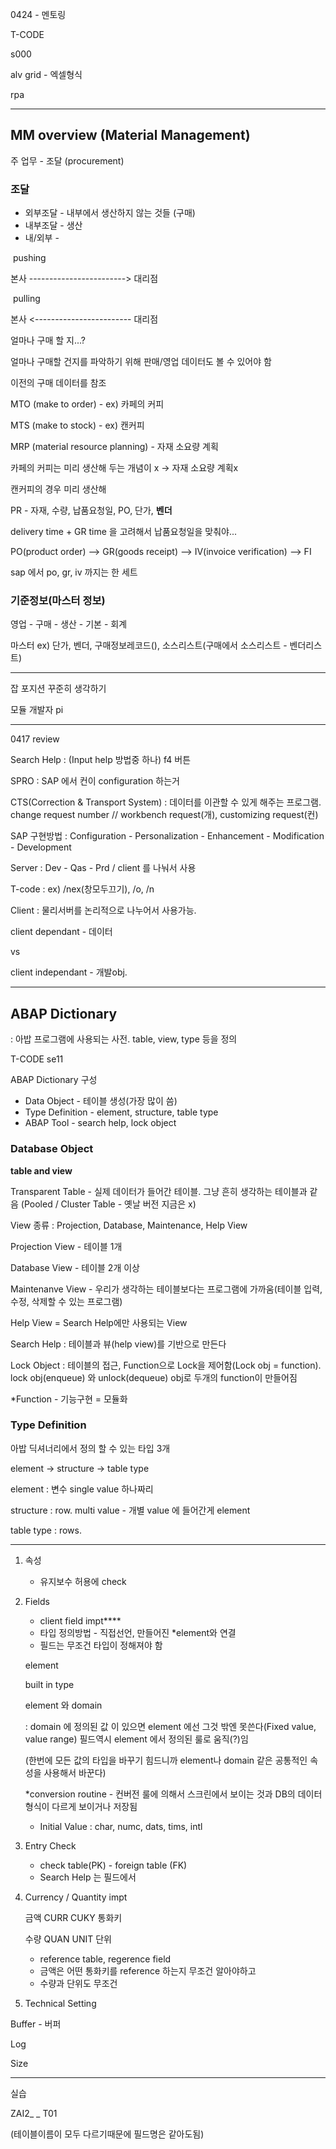 0424 - 멘토링



T-CODE

s000



alv grid - 엑셀형식



rpa 



-----



## MM overview (Material Management)

주 업무 - 조달 (procurement)

### 조달

- 외부조달 - 내부에서 생산하지 않는 것들 (구매)
- 내부조달 - 생산
- 내/외부 - 



​					pushing

본사    ------------------------>  대리점          

​					pulling

본사    <------------------------  대리점



얼마나 구매 할 지...?

얼마나 구매할 건지를 파악하기 위해 판매/영업 데이터도 볼 수 있어야 함

이전의 구매 데이터를 참조



MTO (make to order) - ex) 카페의 커피

MTS (make to stock) - ex) 캔커피

MRP (material resource planning) - 자재 소요량 계획



카페의 커피는 미리 생산해 두는 개념이 x -> 자재 소요량 계획x

캔커피의 경우 미리 생산해



PR - 자재, 수량, 납품요청일, PO, 단가, **벤더**



delivery time + GR time 을 고려해서 납품요청일을 맞춰야...

PO(product order)  -->  GR(goods receipt)  -->  IV(invoice verification)  -->  FI

sap 에서 po, gr, iv 까지는 한 세트





### 기준정보(마스터 정보)

영업 - 구매 - 생산 - 기본 - 회계

마스터 ex) 단가, 벤더, 구매정보레코드(), 소스리스트(구매에서 소스리스트 - 벤더리스트)



----

잡 포지션 꾸준히 생각하기

모듈 개발자 pi

------



0417 review

Search Help : (Input help 방법중 하나) f4 버튼

SPRO : SAP 에서 컨이 configuration 하는거

CTS(Correction & Transport System) : 데이터를 이관할 수 있게 해주는 프로그램. change request number // workbench request(개), customizing request(컨)

SAP 구현방법 : Configuration - Personalization - Enhancement - Modification - Development

Server : Dev - Qas - Prd / client 를 나눠서 사용

T-code : ex) /nex(창모두끄기), /o, /n

Client : 물리서버를 논리적으로 나누어서 사용가능. 

client dependant - 데이터

vs 

client independant - 개발obj.

-------



## ABAP Dictionary

: 아밥 프로그램에 사용되는 사전. table, view, type 등을 정의

T-CODE se11



ABAP Dictionary 구성

- Data Object - 테이블 생성(가장 많이 씀)
- Type Definition - element, structure, table type
- ABAP Tool - search help, lock object



### Database Object

**table and view**

Transparent Table - 실제 데이터가 들어간 테이블. 그냥 흔히 생각하는 테이블과 같음 (Pooled / Cluster Table - 옛날 버전 지금은 x)

View 종류 : Projection, Database, Maintenance, Help View

Projection View - 테이블 1개

Database View - 테이블 2개 이상

Maintenanve View - 우리가 생각하는 테이블보다는 프로그램에 가까움(테이블 입력, 수정, 삭제할 수 있는 프로그램)

Help View = Search Help에만 사용되는 View



Search Help : 테이블과 뷰(help view)를 기반으로 만든다

Lock Object : 테이블의 접근, Function으로 Lock을 제어함(Lock obj = function). lock obj(enqueue) 와 unlock(dequeue) obj로 두개의 function이 만들어짐



*Function - 기능구현 = 모듈화





### Type Definition

아밥 딕셔너리에서 정의 할 수 있는 타입 3개

element -> structure -> table type

element : 변수  single value 하나짜리

structure : row. multi value - 개별 value 에 들어간게 element

table type : rows.





--------

1. 속성

   - 유지보수 허용에 check 

2. Fields

   - client field impt****
   - 타입 정의방법 - 직접선언, 만들어진 *element와 연결
   - 필드는 무조건 타입이 정해져야 함

   element

   built in type

   element 와 domain

    : domain 에 정의된 값 이 있으면 element 에선 그것 밖엔 못쓴다(Fixed value, value range) 필드역시 element 에서 정의된 룰로 움직(?)임

   (한번에 모든 값의 타입을 바꾸기 힘드니까 element나 domain 같은 공통적인 속성을 사용해서 바꾼다)

   *conversion routine - 컨버전 룰에 의해서 스크린에서 보이는 것과 DB의 데이터 형식이 다르게 보이거나 저장됨

   - Initial Value : char, numc, dats, tims, intl

3. Entry Check

   - check table(PK) - foreign table (FK)
   - Search Help 는 필드에서 

4. Currency / Quantity impt

   금액 CURR   CUKY  통화키

   수량 QUAN   UNIT  단위

   - reference table, regerence field
   - 금액은 어떤 통화키를 reference 하는지 무조건 알아야하고
   - 수량과 단위도 무조건

5. Technical Setting

Buffer - 버퍼 

Log

Size





------

실습

ZAI2_ _ T01

(테이블이름이 모두 다르기때문에 필드명은 같아도됨)

